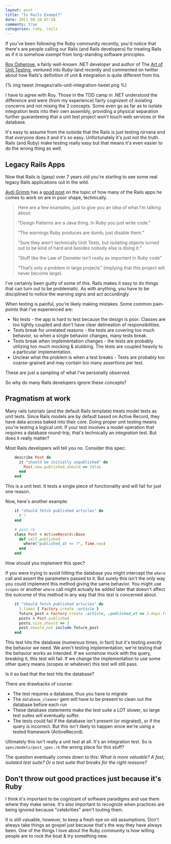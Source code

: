 ```yaml
---
layout: post
title: "Is Rails Exempt?"
date: 2011-08-26 07:58
comments: true
categories: ruby, rails
---
```


If you've been following the Ruby community recently, you'd notice that
there's are people calling our Rails (and Rails developers) for treating
Rails as if it is somehow _exempt_ from long-standing software
principles.

[Roy Osherove](http://osherove.com/), a fairly well-known .NET developer and author of The [Art of Unit Testing](http://artofunittesting.com/), ventured into Ruby-land
recently and commented on twitter about how Rails's
definition of unit & integration is quite different from his.

{% img tweet /images/rails-unit-integration-tweet.png %}

I have to agree with Roy. Those in the TDD camp in .NET understood the
difference and were (from my experience) fairly cognizent of isolating
concerns and not mixing the 2 concepts. Some even go as far as to
isolate integration tests into their own assembly, providing a physical
separation further guaranteeing that a unit test project won't touch
web services or the database.

It's easy to assume from the outside that the Rails is just testing
nirvana and that _everyone_ does it and it's so easy.  Unfortunately it's
just not the truth.  Rails (and Ruby) make testing really easy but that
means it's even easier to do the wrong thing as well.

## Legacy Rails Apps

Now that Rails is (gasp) over 7 years old you're starting to see some
real legacy Rails applications out in the wild.

[Avdi Grimm](http://twitter.com/avdi) has a [good post](http://avdi.org/devblog/2011/08/22/your-code-is-my-hell/) on the topic of how many of the Rails apps he comes to work on are in poor shape, technically.

> Here are a few examples, just to give you an idea of what I’m talking about:
> 
> “Design Patterns are a Java thing. In Ruby you just write code.”
> 
> “The warnings Ruby produces are dumb; just disable them.”
> 
> “Sure they aren’t technically Unit Tests, but isolating objects turned out to be kind of hard and besides nobody else is doing it.”
> 
> “Stuff like the Law of Demeter isn’t really as important in Ruby code”
> 
> “That’s only a problem in large projects” (implying that this project will never become large).
> 

I've certainly been guilty of some of this. Rails makes it easy to do
things that can turn out to be problematic. As with anything, you have
to be disciplined to notice the warning signs and act accordingly.

When testing is painful, you're likely making mistakes. Some common
pain-points that I've experienced are:

* No tests - the app is hard to test because the design is poor. Classes
  are too tightly coupled and don't have clear delineation of
responsibilities.
* Tests break for unrelated reasons - the tests are covering too much
  behavior, so when a single behavior changes, many tests break.
* Tests break when implementation changes - the tests are probably
  utilizing too much mocking & stubbing. The tests are coupled heavily
to a particular implementation.
* Unclear what the problem is when a test breaks - Tests are probably
  too coarse-grained and may contain too many assertions per test.

These are just a sampling of what I've personally observed.

So why do many Rails developers ignore these concepts?

## Pragmatism at work

Many rails tutorials (and the default Rails template) treats model tests
as _unit_ tests. Since Rails models are by default based on Active
Record, they have data access baked into their core.  Doing proper unit
testing means you're testing a logical unit.  If your test involves a
model operation that requires a database round-trip, that's technically
an _integration_ test.  But does it really matter?

Most Rails developers will tell you no. Consider this spec:

```ruby
    describe Post do
      it "should be initially unpublished" do
        Post.new.published.should == false
      end
    end
```

This is a unit test. It tests a single piece of functionality and will
fail for just one reason.

Now, here's another example:

```ruby
    it "should fetch published articles" do
      # ?
    end
```

```ruby
    # post.rb
    class Post < ActiveRecord::Base
      def self.published
        where("published_at <= ?", Time.now)
      end
    end
```

How should you implement this spec? 

If you were trying to avoid hitting the database you might intercept the
`where` call and assert the parameters passed to it. But surely this
isn't the only way you could implement this method giving the same
behavior.  You might use `scopes` or another `where` call might actually
be added later that doesn't affect the outcome of this method in any way
that this test is concerned about.

```ruby
    it "should fetch published articles" do
      3.times { Factory.create :article }
      future_post = Factory.create :article, :published_at => 2.days.from_now
      posts = Post.published
      posts.size.should == 3
      post.should_not include future_post
    end
```

This test hits the database (numerous times, in fact) but it's testing
_exactly_ the behavior we need.  We aren't testing implementation, we're
testing that the behavior works as intended.  If we somehow muck with
the query, breaking it, this test will fail.  If we change the
implementation to use some other query means (scopes or whatever) this
test will still pass.

Is it so bad that the test hits the database?

There are drawbacks of course:

* The test requires a database, thus you have to migrate
* The `database_cleaner` gem will have to be present to clean out the
  database before each run
* These database statements make the test suite a LOT slower, so large
  test suites will eventually suffer.
* The tests could fail if the database isn't present (or migrated), or
  if the query is incorrect.  But this isn't likely to happen since
we're using a tested framework (ActiveRecord).

Ultimately this isn't really a unit test at all.  It's an integration
test.  So is `spec/models/post_spec.rb` the wrong place for this stuff?

The question eventually comes down to this: *What is more valuable?  A
fast, isolated test suite?  Or a test suite that breaks for the right
reasons?*

## Don't throw out good practices just because it's Ruby

I think it's important to be cognizant of software paradigms and use
them where they make sense. It's also important to recognize when
practices are being ignored because "celebrities" aren't touting them.

It is still valuable, however, to keep a fresh eye on old assumptions. Don't
always take things as gospel just because that's the way they have
always been. One
of the things I love about the Ruby community is how willing people are
to rock the boat & try something new.


